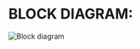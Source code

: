 
# BLOCK DIAGRAM:
   ![Block diagram](https://user-images.githubusercontent.com/98825305/155834825-b74a12d9-12d6-4777-b7f6-508f3400fcdb.jpg)
